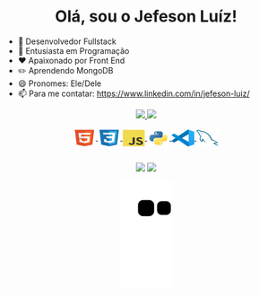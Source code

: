 <h1 align="center"> Olá, sou o Jefeson Luíz! </h1>


- 🔭 Desenvolvedor Fullstack
- 🌱 Entusiasta em Programação
- ❤  Apaixonado por Front End
- ✏️ Aprendendo MongoDB
- 😄 Pronomes: Ele/Dele
- 📫 Para me contatar: https://www.linkedin.com/in/jefeson-luiz/

<div align="center">
  <a href="https://github.com/JefesonLuiz">
  <img height="180em" src="https://github-readme-stats.vercel.app/api?username=JefesonLuiz&show_icons=false&theme=github_dark&include_all_commits=true&count_private=true"/>
  <img height="180em" src="https://github-readme-stats.vercel.app/api/top-langs/?username=JefesonLuiz&layout=compact&langs_count=7&theme=github_dark"/>
</div>
  
<div align="center" style="display: inline_block"><br>
  <img align="center" alt="Jeff-HTML" height="30" width="40" src="https://raw.githubusercontent.com/devicons/devicon/master/icons/html5/html5-original.svg">
  <img align="center" alt="Jeff-CSS" height="30" width="40" src="https://raw.githubusercontent.com/devicons/devicon/master/icons/css3/css3-original.svg">
  <img align="center" alt="Jeff-Js" height="30" width="40" src="https://raw.githubusercontent.com/devicons/devicon/master/icons/javascript/javascript-original.svg">
  <img align="center" alt="Jeff-Python" height="30" width="40" src="https://raw.githubusercontent.com/devicons/devicon/master/icons/python/python-original.svg">
  <img align="center" alt="Jeff-VsCode" height="30" width="40" src="https://raw.githubusercontent.com/devicons/devicon/master/icons/vscode/vscode-original.svg">
  <img align="center" alt="Jeff-MySQL" height="30" width="40" src="https://raw.githubusercontent.com/devicons/devicon/master/icons/mysql/mysql-original.svg">
</div>
  
  ##
  
 <div align="center"> 
  <a href = "mailto:jefesonluiz.linke@gmail.com"><img src="https://img.shields.io/badge/Gmail-D14836?style=for-the-badge&logo=gmail&logoColor=white" target="_blank"></a>
  <a href="https://www.linkedin.com/in/jefeson-lu%C3%ADz-winter64/" target="_blank"><img src="https://img.shields.io/badge/-LinkedIn-%230077B5?style=for-the-badge&logo=linkedin&logoColor=white" target="_blank"></a> 
 
  ![Snake animation](https://github.com/JefesonLuiz/JefesonLuiz/blob/output/github-contribution-grid-snake.svg)
 
</div>

